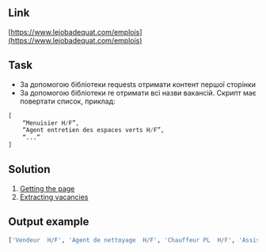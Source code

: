 ## Link

[https://www.lejobadequat.com/emplois](https://www.lejobadequat.com/emplois)

## Task

- За допомогою бібліотеки requests отримати контент першої сторінки
- За допомогою бібліотеки re отримати всі назви вакансій. Скрипт має повертати список, приклад: 

```python
[
    “Menuisier H/F”,
    “Agent entretien des espaces verts H/F”,
    “...”
]
```

## Solution

1. [Getting the page](get_page.py)
2. [Extracting vacancies](get_vacancies.py)

## Output example

```python
['Vendeur  H/F', 'Agent de nettoyage  H/F', 'Chauffeur PL  H/F', 'Assistant administratif  H/F', 'Agent d’exploitation  H/F', 'Employe commercial fruits et legumes  H/F', 'Chaudronnier métallier  H/F', 'Chauffeur spl  H/F', 'Chef d’équipe   H/F', 'Vendeur   H/F', 'Technicien de maintenance –  H/F', 'Préparateur de pièce  H/F']
```